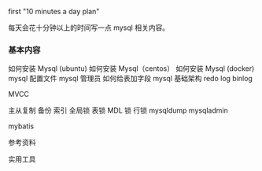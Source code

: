 first "10 minutes a day plan"

每天会花十分钟以上的时间写一点 mysql 相关内容。

### 基本内容

如何安装 Mysql (ubuntu)
如何安装 Mysql（centos）
如何安装 Mysql (docker)
mysql 配置文件
mysql 管理员
如何给表加字段
mysql 基础架构
redo log
binlog

MVCC

主从复制
备份
索引
全局锁
表锁
MDL 锁
行锁
mysqldump
mysqladmin

mybatis

参考资料

实用工具

